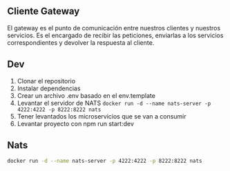 ## Cliente Gateway
El gateway es el punto de comunicación entre nuestros clientes y nuestros servicios. Es el encargado de recibir las peticiones, enviarlas a los servicios correspondientes y devolver la respuesta al cliente.

## Dev
1. Clonar el repositorio
2. Instalar dependencias
3. Crear un archivo .env basado en el env.template
4. Levantar el servidor de NATS
`docker run -d --name nats-server -p 4222:4222 -p 8222:8222 nats`
5. Tener levantados los microservicios que se van a consumir
6. Levantar proyecto con npm run start:dev

## Nats
```bash
docker run -d --name nats-server -p 4222:4222 -p 8222:8222 nats
```
